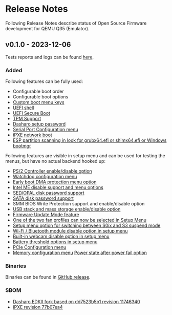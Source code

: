 # Release Notes

Following Release Notes describe status of Open Source Firmware development for
QEMU Q35 (Emulator).

## v0.1.0 - 2023-12-06

Tests reports and logs can be found
[here](https://dl.3mdeb.com/open-source-firmware/Dasharo/protectli_vault_cml/v1.1.0/).

### Added

Following features can be fully used:
- Configurable boot order
- Configurable boot options
- [Custom boot menu keys](https://docs.dasharo.com/unified-test-documentation/dasharo-compatibility/303-custom-boot-menu-key/)
- [UEFI shell](https://docs.dasharo.com/unified-test-documentation/dasharo-compatibility/30P-uefi-shell/)
- [UEFI Secure Boot](https://docs.dasharo.com/unified-test-documentation/dasharo-security/206-secure-boot/)
- [TPM Support](https://docs.dasharo.com/unified-test-documentation/dasharo-security/200-tpm-support/)
- [Dasharo setup password](https://docs.dasharo.com/unified-test-documentation/dasharo-security/20R-uefi-setup-password/)
- [Serial Port Configuration menu](https://docs.dasharo.com/dasharo-menu-docs/dasharo-system-features/#serial-port-configuration)
- [iPXE network boot](https://docs.dasharo.com/unified-test-documentation/dasharo-compatibility/315-network-boot/)
- [ESP partition scanning in look for grubx64.efi or shimx64.efi or Windows bootmgr](https://github.com/Dasharo/dasharo-issues/issues/94)

Following features are visible in setup menu and can be used for testing the menus,
but have no actual backend hooked up:
- [PS/2 Controller enable/disable option](https://docs.dasharo.com/dasharo-menu-docs/dasharo-system-features/#chipset-configuration)
- [Watchdog configuration menu](https://docs.dasharo.com/dasharo-menu-docs/dasharo-system-features/#chipset-configuration)
- [Early boot DMA protection menu option](https://docs.dasharo.com/unified-test-documentation/dasharo-security/20L-early-boot-dma-protection/)
- [Intel ME disable support and menu options](https://docs.dasharo.com/unified-test-documentation/dasharo-security/20F-me-neuter/)
- [SED/OPAL disk password support](https://docs.dasharo.com/unified-test-documentation/dasharo-security/208-opal-disk-password-support/)
- [SATA disk password support](https://docs.dasharo.com/dasharo-menu-docs/device-manager/#hdd-security-configuration)
- SMM BIOS Write Protection support and enable/disable option
- [USB stack and mass storage enable/disable option](https://docs.dasharo.com/dasharo-menu-docs/dasharo-system-features/#usb-configuration)
- [Firmware Update Mode feature](https://docs.dasharo.com/dasharo-menu-docs/dasharo-system-features/#dasharo-security-options)
- [One of the two fan profiles can now be selected in Setup Menu](https://docs.dasharo.com/unified/novacustom/fan-profiles/)
- [Setup menu option for switching between S0ix and S3 suspend mode](https://docs.dasharo.com/dasharo-menu-docs/dasharo-system-features/#power-management-options)
- [Wi-Fi / Bluetooth module disable option in setup menu](https://docs.dasharo.com/dasharo-menu-docs/dasharo-system-features/#dasharo-security-options)
- [Built-in webcam disable option in setup menu](https://docs.dasharo.com/unified/novacustom/camera-switch/)
- [Battery threshold options in setup menu](https://docs.dasharo.com/dasharo-menu-docs/dasharo-system-features/#power-management-options)
- [PCIe Configuration menu](https://docs.dasharo.com/dasharo-menu-docs/dasharo-system-features/#pcipcie-configuration)
- [Memory configuration menu](https://docs.dasharo.com/dasharo-menu-docs/dasharo-system-features/#memory-configuration)
  [Power state after power fail option](https://docs.dasharo.com/dasharo-menu-docs/dasharo-system-features/#power-management-options)

### Binaries

Binaries can be found in
[GitHub release](https://github.com/Dasharo/edk2/releases/tag/qemu_q35_v0.1.0).

### SBOM

- [Dasharo EDKII fork based on dd7523b5b1 revision 11746340](https://github.com/Dasharo/edk2/tree/11746340)
- [iPXE revision 77b07ea4](https://github.com/ipxe/ipxe/tree/77b07ea4)
